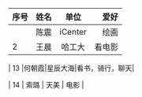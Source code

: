 |序号    | 姓名        |  单位    |  爱好       |
| :---        |   :----:    |   :----:    |          ---: |
|          | 陈震     |  iCenter    |     绘画     |
|     2     |  王晨    |  哈工大    |    看电影      |

|     13    |何朝霞|星辰大海|看书，骑行，聊天|







|     14    |  索璐  |  天美  |  电影  |

